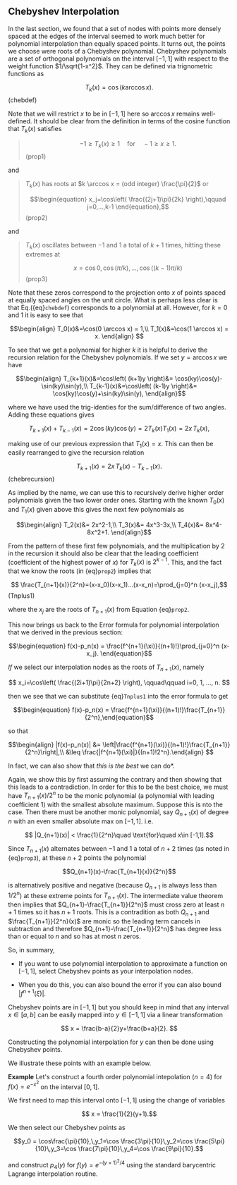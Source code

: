 ## Chebyshev Interpolation

In the last section, we found that a set of nodes with points more densely spaced at the edges of the interval seemed to work much better for polynomial interpolation than equally spaced points.  It turns out, the points we choose were roots of a Chebyshev polynomial.  Chebyshev polynomials are a set of orthogonal polynomials on the interval $[-1,1]$ with respect to the weight function $1/\sqrt{1-x^2}$.  They can be defined via trignometric functions as

$$ T_k(x)=\cos(k \arccos x).$$ (chebdef)

Note that we will restrict $x$ to be in $[-1,1]$ here so $\arccos x$ remains well-defined.  It should be clear from the definition in terms of the cosine function that $T_k(x)$ satisfies

>
> $$\begin{equation} -1 \geq T_k(x) \geq 1 \quad \text{for}\quad -1\geq x \geq 1\end{equation}.$$ (prop1)
>

and

>
> $T_k(x)$ has roots at $k \arccos x = (odd integer) \frac{\pi}{2}$ or  
>
> $$\begin{equation} x_j=\cos\left( \frac{(2j+1)\pi}{2k} \right),\qquad j=0,...,k-1 \end{equation},$$ (prop2)  
> 

and

>
> $T_k(x)$ oscillates between $-1$ and $1$ a total of $k+1$ times, hitting these extremes at  
>
> $$x=\cos 0, \cos(\pi/k), ...,\cos((k-1)\pi/k)$$ (prop3)
>


Note that these zeros correspond to the projection onto $x$ of points spaced at equally spaced angles on the unit circle.  What is perhaps less clear is that Eq.({eq}`chebdef`) corresponds to a polynomial at all.
However, for $k=0$ and $1$ it is easy to see that

$$\begin{align}
T_0(x)&=\cos(0 \arccos x) = 1,\\
T_1(x)&=\cos(1 \arccos x) = x.
\end{align}
$$

To see that we get a polynomial for higher $k$ it is helpful to derive the recursion relation for the Chebyshev polynomials.  If we set $y=\arccos x$ we have  

$$\begin{align}
T_{k+1}(x)&=\cos\left( (k+1)y \right)&= \cos(ky)\cos(y)-\sin(ky)\sin(y),\\
T_{k-1}(x)&=\cos\left( (k-1)y \right)&= \cos(ky)\cos(y)+\sin(ky)\sin(y),
\end{align}$$

where we have used the trig-identies for the sum/difference of two angles.  Adding these equations gives  

$$T_{k+1}(x)+T_{k-1}(x)=2\cos(ky)\cos(y)=2T_k(x)T_1(x)=2 x\, T_k(x),$$  

making use of our previous expression that $T_1(x)=x$.  This can then be easily rearranged to give the recursion relation  

$$T_{k+1}(x)=2 x\, T_k(x) - T_{k-1}(x).$$(chebrecursion)

As implied by the name, we can use this to recursively derive higher order polynomials given the two lower order ones.  Starting with the known $T_0(x)$ and $T_1(x)$ given above this gives the next few polynomials as

$$\begin{align}
T_2(x)&= 2x^2-1,\\
T_3(x)&= 4x^3-3x,\\
T_4(x)&= 8x^4-8x^2+1.
\end{align}$$

From the pattern of these first few polynomials, and the multiplication by $2$ in the recursion it should also be clear that the leading coefficient (coefficient of the highest power of $x$) for $T_k(x)$ is $2^{k-1}$.  This, and the fact that we know the roots (in {eq}`prop2`) implies that

$$ \frac{T_{n+1}(x)}{2^n}=(x-x_0)(x-x_1)...(x-x_n)=\prod_{j=0}^n (x-x_j),$$ (Tnplus1)

where the $x_j$ are the roots of $T_{n+1}(x)$ from Equation {eq}`prop2`.

This now brings us back to the Error formula for polynomial interpolation that we derived in the previous section:

$$\begin{equation} f(x)-p_n(x) = \frac{f^{n+1}(\xi)}{(n+1)!}\prod_{j=0}^n (x-x_j). \end{equation}$$

*If* we select our interpolation nodes as the roots of $T_{n+1}(x)$, namely  

$$ x_i=\cos\left( \frac{(2i+1)\pi}{2n+2} \right), \qquad\qquad i=0, 1, ..., n. $$

then we see that we can substitute {eq}`Tnplus1` into the error formula to get  

$$\begin{equation} f(x)-p_n(x) = \frac{f^{n+1}(\xi)}{(n+1)!}\frac{T_{n+1}}{2^n},\end{equation}$$

so that

$$\begin{align} |f(x)-p_n(x)| &= \left|\frac{f^{n+1}(\xi)}{(n+1)!}\frac{T_{n+1}}{2^n}\right|,\\ &\leq \frac{|f^{n+1}(\xi)|}{(n+1)!2^n}.\end{align} $$

In fact, we can also show that *this is the best* we can do*.

Again, we show this by first assuming the contrary and then showing that this leads to a contradiction.  In order for this to be the best choice, we must have $T_{n+1}(x)/2^n$ to be the monic polynomial (a polynomial with leading coefficient 1) with the smallest absolute maximum.  Suppose this is nto the case.  Then there must be another monic polynomial, say $Q_{n+1}(x)$ of degree $n$ with an even smaller absolute max on $[-1,1]$.  i.e.  

$$ |Q_{n+1}(x)| < \frac{1}{2^n}\quad \text{for}\quad x\in [-1,1].$$

Since $T_{n+1}(x)$ alternates between $-1$ and $1$ a total of $n+2$ times (as noted in {eq}`prop3`), at these $n+2$ points the polynomial  

$$Q_{n+1}(x)-\frac{T_{n+1}(x)}{2^n}$$

is alternatively positive and negative (because $Q_{n+1}$ is always less than $1/2^n$) at these extreme points for $T_{n+1}(x)$.  The intermediate value theorem then implies that $Q_{n+1}-\frac{T_{n+1}}{2^n}$ must cross zero at least $n+1$ times so it has $n+1$ roots.  This is a contradition as both $Q_{n+1}$ and $\frac{T_{n+1}}{2^n}(x)$ are monic so the leading term cancels in subtraction and therefore $Q_{n+1}-\frac{T_{n+1}}{2^n}$ has degree less than or equal to $n$ and so has at most $n$ zeros.

So, in summary,

- If you want to use polynomial interpolation to approximate a function on $[-1,1]$, select Chebyshev points as your interpolation nodes.

- When you do this, you can also bound the error if you can also bound $|f^{n+1}(\xi)|$.

Chebyshev points are in $[-1,1]$ but you should keep in mind that any interval $x \in [a,b]$ can be easily mapped into $y\in [-1,1]$ via a linear transformation

$$ x = \frac{b-a}{2}y+\frac{b+a}{2}. $$

Constructing the polynomial interpolation for $y$ can then be done using Chebyshev points.

We illustrate these points with an example below.

**Example** Let's construct a fourth order polynomial intepolation ($n=4$) for $f(x)=e^{-x^2}$ on the interval $[0,1]$.

We first need to map this interval onto $[-1,1]$ using the change of variables

$$ x = \frac{1}{2}(y+1).$$

We then select our Chebyshev points as  

$$y_0 = \cos\frac{\pi}{10},\,y_1=\cos \frac{3\pi}{10}\,y_2=\cos \frac{5\pi}{10}\,y_3=\cos \frac{7\pi}{10}\,y_4=\cos \frac{9\pi}{10}.$$

and construct $p_4(y)$ for $f(y)=e^{-(y+1)^2/4}$ using the standard barycentric Lagrange interpolation routine.  